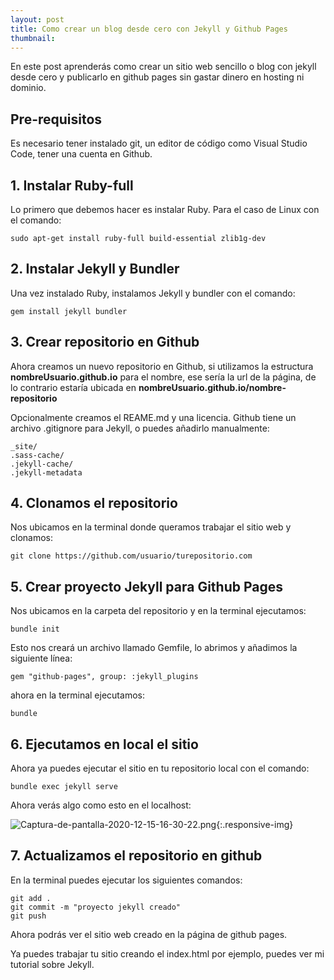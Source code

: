 ```yaml
---
layout: post
title: Como crear un blog desde cero con Jekyll y Github Pages
thumbnail: 
---
```


En este post aprenderás como crear un sitio web sencillo o blog con jekyll desde cero y publicarlo en github pages sin gastar dinero en hosting ni dominio.

## Pre-requisitos

Es necesario tener instalado git, un editor de código como Visual Studio Code, tener una cuenta en Github.

## 1. Instalar Ruby-full

Lo primero que debemos hacer es instalar Ruby. Para el caso de Linux con el comando:

```
sudo apt-get install ruby-full build-essential zlib1g-dev
```

## 2. Instalar Jekyll y Bundler

Una vez instalado Ruby, instalamos Jekyll y bundler con el comando:

```
gem install jekyll bundler
```

## 3. Crear repositorio en Github

Ahora creamos un nuevo repositorio en Github, si utilizamos la estructura **nombreUsuario.github.io** para el nombre, ese sería la url de la página, de lo contrario estaría ubicada en **nombreUsuario.github.io/nombre-repositorio**

Opcionalmente creamos el REAME.md y una licencia. Github tiene un archivo .gitignore para Jekyll, o puedes añadirlo manualmente:


```
_site/
.sass-cache/
.jekyll-cache/
.jekyll-metadata
```

## 4. Clonamos el repositorio

Nos ubicamos en la terminal donde queramos trabajar el sitio web y clonamos:

```
git clone https://github.com/usuario/turepositorio.com
```

## 5. Crear proyecto Jekyll para Github Pages

Nos ubicamos en la carpeta del repositorio y en la terminal ejecutamos:

```
bundle init
```

Esto nos creará un archivo llamado Gemfile, lo abrimos y añadimos la siguiente línea:

```
gem "github-pages", group: :jekyll_plugins
```

ahora en la terminal ejecutamos:

```
bundle
```

## 6. Ejecutamos en local el sitio

Ahora ya puedes ejecutar el sitio en tu repositorio local con el comando:

```
bundle exec jekyll serve
```

Ahora verás algo como esto en el localhost:

![Captura-de-pantalla-2020-12-15-16-30-22.png](https://i.postimg.cc/d1v9Zd0w/Captura-de-pantalla-2020-12-15-16-30-22.png){:.responsive-img}

## 7. Actualizamos el repositorio en github

En la terminal puedes ejecutar los siguientes comandos:

```
git add .
git commit -m "proyecto jekyll creado"
git push
```

Ahora podrás ver el sitio web creado en la página de github pages.

Ya puedes trabajar tu sitio creando el index.html por ejemplo, puedes ver mi tutorial sobre Jekyll.